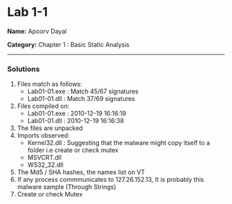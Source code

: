 # Lab 1-1

**Name:** Apoorv Dayal

**Category:** Chapter 1 : Basic Static Analysis

----------------------------------------------------------------------

### Solutions

1. Files match as follows:
    - Lab01-01.exe : Match 45/67 signatures
    - Lab01-01.dll : Match 37/69 signatures
2. Files compiled on: 
    - Lab01-01.exe : 2010-12-19 16:16:19 
    - Lab01-01.dll : 2010-12-19 16:16:38
3. The files are unpacked
4. Imports observed:
    - Kernel32.dll : Suggesting that the malware might copy itself to a folder i.e create or check mutex
    - MSVCRT.dll
    - WS32_32.dll
5. The Md5 / SHA hashes, the names list on VT 
6. If any process commmunicates to 127.26.152.13, It is probably this malware sample (Through Strings)
7. Create or check Mutex